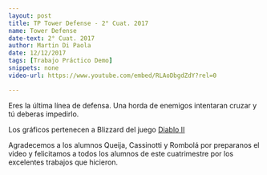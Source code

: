 ```yaml
---
layout: post
title: TP Tower Defense - 2° Cuat. 2017
name: Tower Defense
date-text: 2° Cuat. 2017
author: Martin Di Paola
date: 12/12/2017
tags: [Trabajo Práctico Demo]
snippets: none
video-url: https://www.youtube.com/embed/RLAoDbgdZdY?rel=0

---
```


Eres la última línea de defensa. Una horda de enemigos intentaran cruzar y tú deberas impedirlo.

Los gráficos pertenecen a Blizzard del juego [Diablo II](https://en.wikipedia.org/wiki/Diablo_II)

Agradecemos a los alumnos Queija, Cassinotti y Rombolá por preparanos el video y felicitamos
a todos los alumnos de este cuatrimestre por los excelentes trabajos que hicieron.
